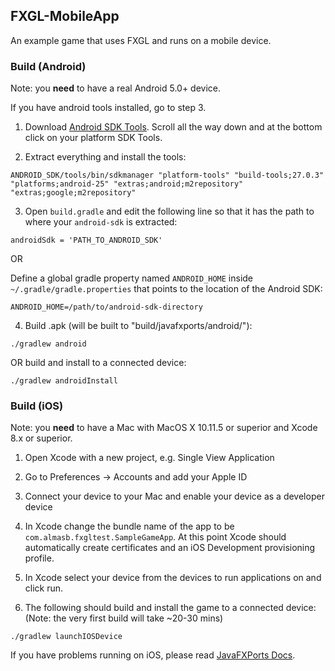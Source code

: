 ## FXGL-MobileApp
An example game that uses FXGL and runs on a mobile device.

### Build (Android)

Note: you **need** to have a real Android 5.0+ device. 

If you have android tools installed, go to step 3.

1. Download [Android SDK Tools](https://developer.android.com/studio/index.html#Other).
Scroll all the way down and at the bottom click on your platform SDK Tools.

2. Extract everything and install the tools:

```
ANDROID_SDK/tools/bin/sdkmanager "platform-tools" "build-tools;27.0.3" "platforms;android-25" "extras;android;m2repository" "extras;google;m2repository"
```

3. Open `build.gradle` and edit the following line so that it has the path to where
your `android-sdk` is extracted:

```
androidSdk = 'PATH_TO_ANDROID_SDK'
```

OR

Define a global gradle property named `ANDROID_HOME` inside `~/.gradle/gradle.properties` that points to the location of the Android SDK:

```
ANDROID_HOME=/path/to/android-sdk-directory
```

4. Build .apk (will be built to "build/javafxports/android/"):

```
./gradlew android
```

OR build and install to a connected device:

```
./gradlew androidInstall
```

### Build (iOS)

Note: you **need** to have a Mac with MacOS X 10.11.5 or superior
and Xcode 8.x or superior.

1. Open Xcode with a new project, e.g. Single View Application

2. Go to Preferences -> Accounts and add your Apple ID

3. Connect your device to your Mac and enable your device as a developer device

4. In Xcode change the bundle name of the app to be `com.almasb.fxgltest.SampleGameApp`.
At this point Xcode should automatically create certificates and an iOS Development provisioning profile.

5. In Xcode select your device from the devices to run applications on and click run.

6. The following should build and install the game to a connected device:
(Note: the very first build will take ~20-30 mins)

```
./gradlew launchIOSDevice
```

If you have problems running on iOS, please read
[JavaFXPorts Docs](http://docs.gluonhq.com/javafxports/#_building_and_running).